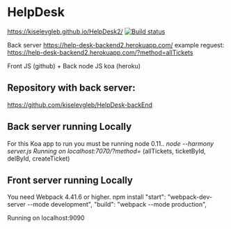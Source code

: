 # HelpDesk

https://kiselevgleb.github.io/HelpDesk2/
[![Build status](https://ci.appveyor.com/api/projects/status/5g6ywsqa9y58b3p8?svg=true)](https://ci.appveyor.com/project/kiselevgleb/helpdesk2)

Back server https://help-desk-backend2.herokuapp.com/
example reguest: https://help-desk-backend2.herokuapp.com/?method=allTickets

Front JS (github) + Back node JS koa (heroku)

## Repository with back server:
https://github.com/kiselevgleb/HelpDesk-backEnd

## Back server running Locally
For this Koa app to run you must be running node 0.11.*.
node --harmony server.js
Running on localhost:7070/?method=* (allTickets, ticketById, delById, createTicket)

## Front server running Locally
You need Webpack 4.41.6 or higher.
npm install
    "start": "webpack-dev-server --mode development",
    "build": "webpack --mode production",

Running on localhost:9090
